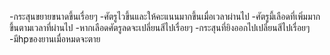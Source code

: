 ﻿-กระสุนขยายขนาดขึ้นเรื่อยๆ
-ศัตรูไวขึ้นและให้คะแนนมากขึ้นเมื่อเวลาผ่านไป
-ศัตรูมี้เลือดที่เพิ่มมากขึ้นตามเวลาที่ผ่านไป
-หากเลือดศัตรูลดจะเปลี่ยนสีไปเรื่อยๆ
-กระสุนที่ยิงออกไปเปลี่ยนสีไปเรื่อยๆ
-มีhpของยานเมื่อหมดจะตาย